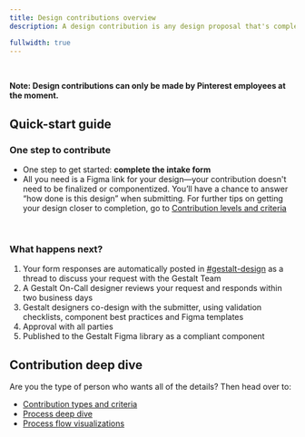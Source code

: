 ```yaml
---
title: Design contributions overview
description: A design contribution is any design proposal that's completed and approved for compliant release through the Gestalt Design System for other teams to reuse. To get started, all you need is a design in Figma.

fullwidth: true
---
```


<ImgContainer noPadding color="background-default" src="https://www.pinterest-assets.com/AssetLink/827rbd1qx67v7dw578m4a103058ufw61/process-slack-png.png" alt="pending"/>
<br/>

**Note: Design contributions can only be made by Pinterest employees at the moment.**

## Quick-start guide

### One step to contribute

- One step to get started: **complete the intake form**
- All you need is a Figma link for your design—your contribution doesn't need to be finalized or componentized. You’ll have a chance to answer “how done is this design” when submitting. For further tips on getting your design closer to completion, go to [Contribution levels and criteria](team_support/design_contributions/contribution_levels_and_criteria)
<br/>

### What happens next?

1. Your form responses are automatically posted in [#gestalt-design](https://pinterest.slack.com/archives/C0HUV5J93) as a thread to discuss your request with the Gestalt Team
2. A Gestalt On-Call designer reviews your request and responds within two business days
3. Gestalt designers co-design with the submitter, using validation checklists, component best practices and Figma templates
4. Approval with all parties
5. Published to the Gestalt Figma library as a compliant component

## Contribution deep dive
Are you the type of person who wants all of the details? Then head over to:
- [Contribution types and criteria](team_support/design_contributions/contribution_levels_and_criteria)
- [Process deep dive](team_support/design_contributions/process_deep_dive)
- [Process flow visualizations](team_support/design_contributions/process_diagrams)

